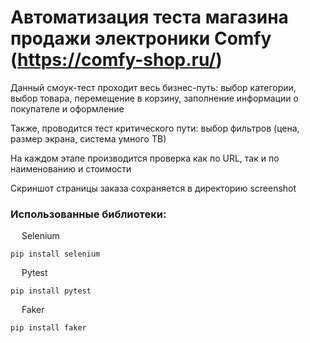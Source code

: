 # Автоматизация теста магазина продажи электроники Comfy (https://comfy-shop.ru/)
Данный смоук-тест проходит весь бизнес-путь: выбор категории, выбор товара, перемещение в корзину, заполнение информации о покупателе и оформление

Также, проводится тест критического пути: выбор фильтров (цена, размер экрана, система умного ТВ)

На каждом этапе производится проверка как по URL, так и по наименованию и стоимости

Скриншот страницы заказа сохраняется в директорию screenshot

### Использованные библиотеки:
&emsp; Selenium
``` 
pip install selenium
```
&emsp; Pytest
``` 
pip install pytest
```
&emsp; Faker
``` 
pip install faker
```
<!--The principle of operation-->

